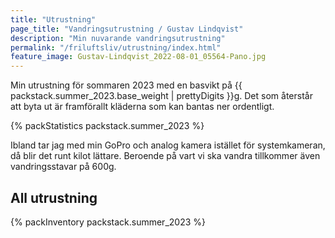 ```yaml
---
title: "Utrustning"
page_title: "Vandringsutrustning / Gustav Lindqvist"
description: "Min nuvarande vandringsutrustning"
permalink: "/friluftsliv/utrustning/index.html"
feature_image: Gustav-Lindqvist_2022-08-01_05564-Pano.jpg
---
```


Min utrustning för sommaren 2023 med en basvikt på {{ packstack.summer_2023.base_weight | prettyDigits }}g. Det som återstår att byta ut är framförallt kläderna som kan bantas ner ordentligt.

{% packStatistics packstack.summer_2023 %}

Ibland tar jag med min GoPro och analog kamera istället för systemkameran, då blir det runt kilot lättare. Beroende på vart vi ska vandra tillkommer även vandringsstavar på 600g.

## All utrustning

{% packInventory packstack.summer_2023 %}
